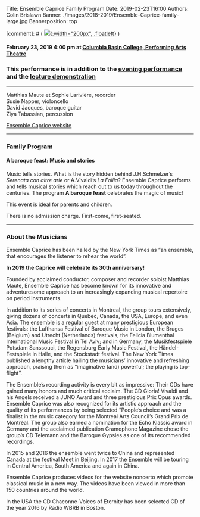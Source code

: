 Title: Ensemble Caprice Family Program
Date: 2019-02-23T16:00
Authors: Colin Brislawn
Banner: ./images/2018-2019/Ensemble-Caprice-family-large.jpg
Bannerposition: top

[comment]: # ( [![ ]({filename}/images/2017-2018/aeolus-quartet-400.jpg){:width="200px", .floatleft}]({filename}./AeolusQuartet.md) )


#### February 23, 2019 4:00 pm at [Columbia Basin College, Performing Arts Theatre](https://goo.gl/maps/BZDawJuNMRM2)

### This performance is in addition to the [evening performance]({filename}/2018-2019/EnsembleCaprice.md) and the [lecture demonstration]({filename}/2018-2019/EnsembleCapriceLecture.md)

---

Matthias Maute et Sophie Larivière, recorder <br>
Susie Napper, violoncello <br>
David Jacques, baroque guitar <br>
Ziya Tabassian, percussion


[Ensemble Caprice website](http://ensemblecaprice.com/en/)


---

### Family Program

#### A baroque feast: Music and stories

Music tells stories. What is the story hidden behind J.H.Schmelzer’s _Serenata con altre arie_ or A.Vivaldi’s _La Follia_? Ensemble Caprice performs and tells musical stories which reach out to us today throughout the centuries. The program **A baroque feast** celebrates the magic of music!

This event is ideal for parents and children.

There is no admission charge.  First-come, first-seated.

---

### About the Musicians


Ensemble Caprice has been hailed by the New York Times as “an ensemble, that encourages the listener to rehear the world”.

**In 2019 the Caprice will celebrate its 30th anniversary!**

Founded by acclaimed conductor, composer and recorder soloist Matthias Maute, Ensemble Caprice has become known for its innovative and adventuresome approach to an increasingly expanding musical repertoire on period instruments.

In addition to its series of concerts in Montreal, the group tours extensively, giving dozens of concerts in Quebec, Canada, the USA, Europe, and even Asia. The ensemble is a regular guest at many prestigious European festivals: the Lufthansa Festival of Baroque Music in London, the Bruges (Belgium) and Utrecht (Netherlands) festivals, the Felicia Blumenthal International Music Festival in Tel Aviv; and in Germany, the Musikfestspiele Potsdam Sanssouci, the Regensburg Early Music Festival, the Händel-Festspiele in Halle, and the Stockstadt festival. The New York Times published a lengthy article hailing the musicians’ innovative and refreshing approach, praising them as “imaginative (and) powerful; the playing is top-flight”.

The Ensemble’s recording activity is every bit as impressive: Their CDs have gained many honors and much critical acclaim. The CD Gloria! Vivaldi and his Angels received a JUNO Award and three prestigious Prix Opus awards. Ensemble Caprice was also recognized for its artistic approach and the quality of its performances by being selected “People’s choice and was a finalist in the music category for the Montreal Arts Council’s Grand Prix de Montréal. The group also earned a nomination for the Echo Klassic award in Germany and the acclaimed publication Gramophone Magazine chose the group’s CD Telemann and the Baroque Gypsies as one of its recommended recordings.

In 2015 and 2016 the ensemble went twice to China and represented Canada at the festival Meet in Beijing. In 2017 the Ensemble will be touring in Central America, South America and again in China.

Ensemble Caprice produces videos for the website noncerto which promote classical music in a new way. The videos have been viewed in more than 150 countries around the world.

In the USA the CD Chaconne-Voices of Eternity has been selected CD of the year 2016 by Radio WBRB in Boston.
